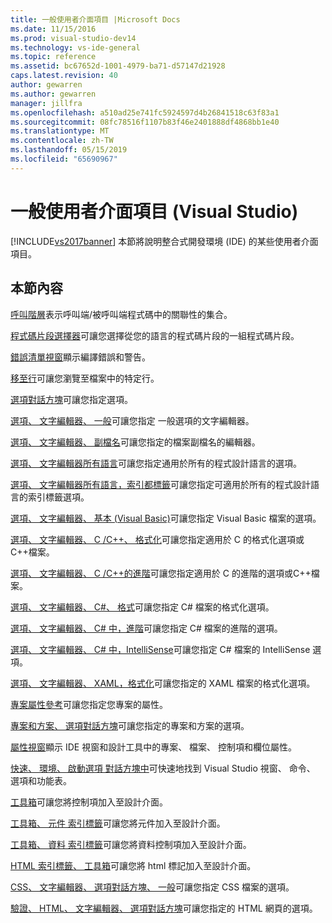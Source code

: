 ```yaml
---
title: 一般使用者介面項目 |Microsoft Docs
ms.date: 11/15/2016
ms.prod: visual-studio-dev14
ms.technology: vs-ide-general
ms.topic: reference
ms.assetid: bc67652d-1001-4979-ba71-d57147d21928
caps.latest.revision: 40
author: gewarren
ms.author: gewarren
manager: jillfra
ms.openlocfilehash: a510ad25e741fc5924597d4b26841518c63f83a1
ms.sourcegitcommit: 08fc78516f1107b83f46e2401888df4868bb1e40
ms.translationtype: MT
ms.contentlocale: zh-TW
ms.lasthandoff: 05/15/2019
ms.locfileid: "65690967"
---
```

# <a name="general-user-interface-elements-visual-studio"></a>一般使用者介面項目 (Visual Studio)
[!INCLUDE[vs2017banner](../../includes/vs2017banner.md)]
本節將說明整合式開發環境 (IDE) 的某些使用者介面項目。

## <a name="in-this-section"></a>本節內容
 [呼叫階層](../../ide/reference/call-hierarchy.md)表示呼叫端/被呼叫端程式碼中的關聯性的集合。

 [程式碼片段選擇器](../../ide/reference/code-snippet-picker.md)可讓您選擇從您的語言的程式碼片段的一組程式碼片段。

 [錯誤清單視窗](../../ide/reference/error-list-window.md)顯示編譯錯誤和警告。

 [移至行](../../ide/reference/go-to-line.md)可讓您瀏覽至檔案中的特定行。

 [選項對話方塊](../../ide/reference/options-dialog-box-visual-studio.md)可讓您指定選項。

 [選項、 文字編輯器、 一般](../../ide/reference/options-text-editor-general.md)可讓您指定 一般選項的文字編輯器。

 [選項、 文字編輯器、 副檔名](../../ide/reference/options-text-editor-file-extension.md)可讓您指定的檔案副檔名的編輯器。

 [選項、 文字編輯器所有語言](../../ide/reference/options-text-editor-all-languages.md)可讓您指定通用於所有的程式設計語言的選項。

 [選項、 文字編輯器所有語言，索引都標籤](../../ide/reference/options-text-editor-all-languages-tabs.md)可讓您指定可適用於所有的程式設計語言的索引標籤選項。

 [選項、 文字編輯器、 基本 (Visual Basic)](../../ide/reference/options-text-editor-basic-visual-basic.md)可讓您指定 Visual Basic 檔案的選項。

 [選項、 文字編輯器、 C /C++、 格式化](../../ide/reference/options-text-editor-c-cpp-formatting.md)可讓您指定適用於 C 的格式化選項或C++檔案。

 [選項、 文字編輯器、 C /C++的進階](../../ide/reference/options-text-editor-c-cpp-advanced.md)可讓您指定適用於 C 的進階的選項或C++檔案。

 [選項、 文字編輯器、 C#、 格式](../../ide/reference/options-text-editor-csharp-formatting.md)可讓您指定 C# 檔案的格式化選項。

 [選項、 文字編輯器、 C# 中，進階](../../ide/reference/options-text-editor-csharp-advanced.md)可讓您指定 C# 檔案的進階的選項。

 [選項、 文字編輯器、 C# 中，IntelliSense](../../ide/reference/options-text-editor-csharp-intellisense.md)可讓您指定 C# 檔案的 IntelliSense 選項。

 [選項、 文字編輯器、 XAML，格式化](../../ide/reference/options-text-editor-xaml-formatting.md)可讓您指定的 XAML 檔案的格式化選項。

 [專案屬性參考](../../ide/reference/project-properties-reference.md)可讓您指定您專案的屬性。

 [專案和方案、 選項對話方塊](../../ide/reference/projects-and-solutions-options-dialog-box.md)可讓您指定的專案和方案的選項。

 [屬性視窗](../../ide/reference/properties-window.md)顯示 IDE 視窗和設計工具中的專案、 檔案、 控制項和欄位屬性。

 [快速、 環境、 啟動選項 對話方塊中](../../ide/reference/quick-launch-environment-options-dialog-box.md)可快速地找到 Visual Studio 視窗、 命令、 選項和功能表。

 [工具箱](../../ide/reference/toolbox.md)可讓您將控制項加入至設計介面。

 [工具箱、 元件 索引標籤](../../ide/reference/toolbox-components-tab.md)可讓您將元件加入至設計介面。

 [工具箱、 資料 索引標籤](../../ide/reference/toolbox-data-tab.md)可讓您將資料控制項加入至設計介面。

 [HTML 索引標籤、 工具箱](../../ide/reference/toolbox-html-tab.md)可讓您將 html 標記加入至設計介面。

 [CSS、 文字編輯器、 選項對話方塊、 一般](https://msdn.microsoft.com/library/b33a7617-e69d-4a11-938e-2e218a34a10c)可讓您指定 CSS 檔案的選項。

 [驗證、 HTML、 文字編輯器、 選項對話方塊](https://msdn.microsoft.com/library/9c24ecfe-263e-4bf1-88de-d01be3992863)可讓您指定的 HTML 網頁的選項。